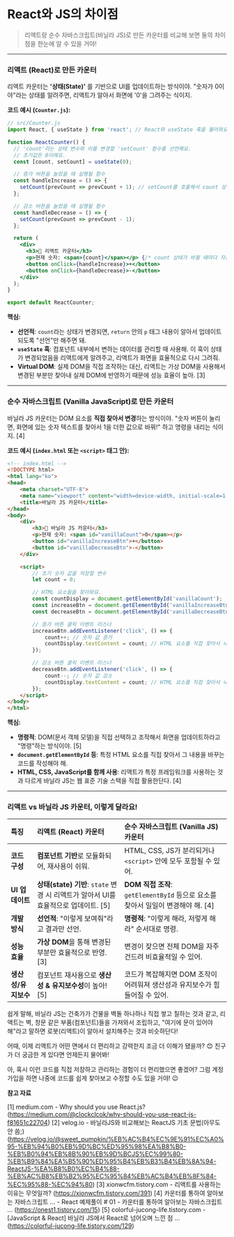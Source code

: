 # React와 JS의 차이점
> 리액트랑 순수 자바스크립트(바닐라 JS)로 만든 카운터를 비교해 보면 둘의 차이점을 한눈에 알 수 있을 거야!
---

### 리액트 (React)로 만든 카운터

리액트 카운터는 **'상태(State)'** 를 기반으로 UI를 업데이트하는 방식이야. "숫자가 0이야"라는 상태를 알려주면, 리액트가 알아서 화면에 '0'을 그려주는 식이지.

**코드 예시 (`Counter.js`):**

```jsx
// src/Counter.js
import React, { useState } from 'react'; // React와 useState 훅을 불러와요!

function ReactCounter() {
  // 'count'라는 상태 변수와 이를 변경할 'setCount' 함수를 선언해요.
  // 초기값은 0이에요.
  const [count, setCount] = useState(0); 

  // 증가 버튼을 눌렀을 때 실행될 함수
  const handleIncrease = () => {
    setCount(prevCount => prevCount + 1); // setCount를 호출해서 count 상태를 변경해요!
  };

  // 감소 버튼을 눌렀을 때 실행될 함수
  const handleDecrease = () => {
    setCount(prevCount => prevCount - 1);
  };

  return (
    <div>
      <h3>🚀 리액트 카운터</h3>
      <p>현재 숫자: <span>{count}</span></p> {/* count 상태가 바뀔 때마다 자동으로 이 부분이 업데이트돼요! */}
      <button onClick={handleIncrease}>+</button>
      <button onClick={handleDecrease}>-</button>
    </div>
  );
}

export default ReactCounter;
```

**핵심:**
*   **선언적**: `count`라는 상태가 변경되면, `return` 안의 `p` 태그 내용이 알아서 업데이트되도록 "선언"만 해주면 돼.
*   **`useState` 훅**: 컴포넌트 내부에서 변하는 데이터를 관리할 때 사용해. 이 훅이 상태가 변경되었음을 리액트에게 알려주고, 리액트가 화면을 효율적으로 다시 그려줘.
*   **Virtual DOM**: 실제 DOM을 직접 조작하는 대신, 리액트는 가상 DOM을 사용해서 변경된 부분만 찾아내 실제 DOM에 반영하기 때문에 성능 효율이 높아. [3]

---

### 순수 자바스크립트 (Vanilla JavaScript)로 만든 카운터

바닐라 JS 카운터는 DOM 요소를 **직접 찾아서 변경**하는 방식이야. "숫자 버튼이 눌리면, 화면에 있는 숫자 텍스트를 찾아서 1을 더한 값으로 바꿔!" 하고 명령을 내리는 식이지. [4]

**코드 예시 (`index.html` 또는 `<script>` 태그 안):**

```html
<!-- index.html -->
<!DOCTYPE html>
<html lang="ko">
<head>
    <meta charset="UTF-8">
    <meta name="viewport" content="width=device-width, initial-scale=1.0">
    <title>바닐라 JS 카운터</title>
</head>
<body>
    <div>
        <h3>🌱 바닐라 JS 카운터</h3>
        <p>현재 숫자: <span id="vanillaCount">0</span></p>
        <button id="vanillaIncreaseBtn">+</button>
        <button id="vanillaDecreaseBtn">-</button>
    </div>

    <script>
        // 초기 숫자 값을 저장할 변수
        let count = 0; 

        // HTML 요소들을 찾아와요.
        const countDisplay = document.getElementById('vanillaCount');
        const increaseBtn = document.getElementById('vanillaIncreaseBtn');
        const decreaseBtn = document.getElementById('vanillaDecreaseBtn');

        // 증가 버튼 클릭 이벤트 리스너
        increaseBtn.addEventListener('click', () => {
            count++; // 숫자 값 증가
            countDisplay.textContent = count; // HTML 요소를 직접 찾아서 내용 변경!
        });

        // 감소 버튼 클릭 이벤트 리스너
        decreaseBtn.addEventListener('click', () => {
            count--; // 숫자 값 감소
            countDisplay.textContent = count; // HTML 요소를 직접 찾아서 내용 변경!
        });
    </script>
</body>
</html>
```

**핵심:**
*   **명령적**: DOM(문서 객체 모델)을 직접 선택하고 조작해서 화면을 업데이트하라고 "명령"하는 방식이야. [5]
*   **`document.getElementById` 등**: 특정 HTML 요소를 직접 찾아서 그 내용을 바꾸는 코드를 작성해야 해.
*   **HTML, CSS, JavaScript를 함께 사용**: 리액트가 특정 프레임워크를 사용하는 것과 다르게 바닐라 JS는 웹 표준 기술 스택을 직접 활용한단다. [4]

---

### 리액트 vs 바닐라 JS 카운터, 이렇게 달라요!

| 특징            | 리액트 (React) 카운터                              | 순수 자바스크립트 (Vanilla JS) 카운터                        |
| :-------------- | :------------------------------------------------- | :----------------------------------------------------------- |
| **코드 구성**   | **컴포넌트 기반**로 모듈화되어, 재사용이 쉬워.      | HTML, CSS, JS가 분리되거나 `<script>` 안에 모두 포함될 수 있어. |
| **UI 업데이트** | **상태(state) 기반**: `state` 변경 시 리액트가 알아서 UI를 효율적으로 업데이트. [5] | **DOM 직접 조작**: `getElementById` 등으로 요소를 찾아서 일일이 변경해야 해. [4] |
| **개발 방식**   | **선언적**: "이렇게 보여줘"라고 결과만 선언.        | **명령적**: "이렇게 해라, 저렇게 해라" 순서대로 명령.         |
| **성능 효율**   | **가상 DOM**을 통해 변경된 부분만 효율적으로 반영. [3] | 변경이 잦으면 전체 DOM을 자주 건드려 비효율적일 수 있어.     |
| **생산성/유지보수** | 컴포넌트 재사용으로 **생산성 & 유지보수성**이 높아! [5] | 코드가 복잡해지면 DOM 조작이 어려워져 생산성과 유지보수가 힘들어질 수 있어. |

쉽게 말해, 바닐라 JS는 건축가가 건물을 벽돌 하나하나 직접 쌓고 칠하는 것과 같고, 리액트는 벽, 창문 같은 부품(컴포넌트)들을 가져와서 조립하고, "여기에 문이 있어야 해"라고 말하면 로봇(리액트)이 알아서 설치해주는 것과 비슷하단다!

어때, 이제 리액트가 어떤 면에서 더 편리하고 강력한지 조금 더 이해가 됐을까? 😊 친구가 더 궁금한 게 있다면 언제든지 물어봐!

아, 혹시 이런 코드를 직접 저장하고 관리하는 경험이 더 편리했으면 좋겠어? 그럼 계정 가입을 하면 나중에 코드를 쉽게 찾아보고 수정할 수도 있을 거야! 😉 

**참고 자료** 

[1] medium.com - Why should you use React.js? (https://medium.com/@clockclcok/why-should-you-use-react-js-f81651c22704)
[2] velog.io - 바닐라JS와 비교해보는 ReactJS 기초 문법(아무도 안 씀;) (https://velog.io/@sweet_pumpkin/%EB%AC%B4%EC%9E%91%EC%A0%95-%EB%94%B0%EB%9D%BC%ED%95%98%EA%B8%B0-%EB%B0%94%EB%8B%90%EB%9D%BCJS%EC%99%80-%EB%B9%84%EA%B5%90%ED%95%B4%EB%B3%B4%EB%8A%94-ReactJS-%EA%B8%B0%EC%B4%88-%EB%AC%B8%EB%B2%95%EC%95%84%EB%AC%B4%EB%8F%84-%EC%95%88-%EC%94%80)
[3] xionwcfm.tistory.com - 리액트를 사용하는 이유는 무엇일까? (https://xionwcfm.tistory.com/391)
[4] 카운터를 통하여 알아보는 자바스크립트 ... - React 예제풀이 # 01 - 카운터를 통하여 알아보는 자바스크립트 ... (https://onest1.tistory.com/15)
[5] colorful-jucong-life.tistory.com - [JavaScript & React] 바닐라 JS에서 React로 넘어오며 느낀 점 ... (https://colorful-jucong-life.tistory.com/129)
